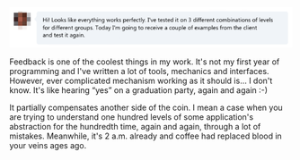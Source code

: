 ﻿![Hi!](en.png)

Feedback is one of the coolest things in my work. It's not my first year of programming and I've written a lot of tools, mechanics and interfaces. However, ever complicated mechanism working as it should is… I don't know. It's like hearing “yes” on a graduation party, again and again :-)

It partially compensates another side of the coin. I mean a case when you are trying to understand one hundred levels of some application's abstraction for the hundredth time, again and again, through a lot of mistakes. Meanwhile, it's 2 a.m. already and coffee had replaced blood in your veins ages ago.